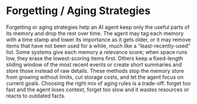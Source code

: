 # Forgetting / Aging Strategies

Forgetting or aging strategies help an AI agent keep only the useful parts of its memory and drop the rest over time. The agent may tag each memory with a time stamp and lower its importance as it gets older, or it may remove items that have not been used for a while, much like a “least-recently-used” list. Some systems give each memory a relevance score; when space runs low, they erase the lowest-scoring items first. Others keep a fixed-length sliding window of the most recent events or create short summaries and store those instead of raw details. These methods stop the memory store from growing without limits, cut storage costs, and let the agent focus on current goals. Choosing the right mix of aging rules is a trade-off: forget too fast and the agent loses context, forget too slow and it wastes resources or reacts to outdated facts.